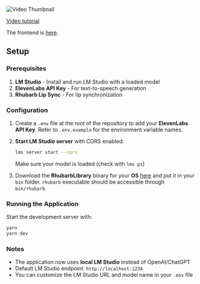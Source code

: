 

![Video Thumbnail](https://img.youtube.com/vi/EzzcEL_1o9o/maxresdefault.jpg)

[Video tutorial](https://youtu.be/EzzcEL_1o9o)

The frontend is [here](https://github.com/wass08/r3f-virtual-girlfriend-frontend).

## Setup

### Prerequisites
1. **LM Studio** - Install and run LM Studio with a loaded model
2. **ElevenLabs API Key** - For text-to-speech generation
3. **Rhubarb Lip Sync** - For lip synchronization

### Configuration
1. Create a `.env` file at the root of the repository to add your **ElevenLabs API Key**. Refer to `.env.example` for the environment variable names.

2. **Start LM Studio server** with CORS enabled:
   ```bash
   lms server start --cors
   ```
   Make sure your model is loaded (check with `lms ps`)

3. Download the **RhubarbLibrary** binary for your **OS** [here](https://github.com/DanielSWolf/rhubarb-lip-sync/releases) and put it in your `bin` folder. `rhubarb` executable should be accessible through `bin/rhubarb`.

### Running the Application
Start the development server with:
```bash
yarn
yarn dev
```

### Notes
- The application now uses **local LM Studio** instead of OpenAI/ChatGPT
- Default LM Studio endpoint: `http://localhost:1234`
- You can customize the LM Studio URL and model name in your `.env` file
